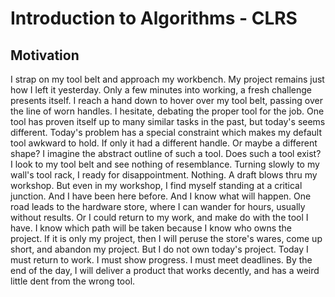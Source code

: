 # Introduction to Algorithms - CLRS

## Motivation
I strap on my tool belt and approach my workbench.
My project remains just how I left it yesterday.
Only a few minutes into working, a fresh challenge presents itself.
I reach a hand down to hover over my tool belt, passing over the line of worn handles.
I hesitate, debating the proper tool for the job.
One tool has proven itself up to many similar tasks in the past, but today's seems different.
Today's problem has a special constraint which makes my default tool awkward to hold.
If only it had a different handle.
Or maybe a different shape?
I imagine the abstract outline of such a tool.
Does such a tool exist?
I look to my tool belt and see nothing of resemblance.
Turning slowly to my wall's tool rack, I ready for disappointment.
Nothing.
A draft blows thru my workshop.
But even in my workshop, I find myself standing at a critical junction.
And I have been here before.
And I know what will happen.
One road leads to the hardware store, where I can wander for hours, usually without results.
Or I could return to my work, and make do with the tool I have.
I know which path will be taken because I know who owns the project.
If it is only my project, then I will peruse the store's wares, come up short, and abandon my project.
But I do not own today's project.
Today I must return to work.
I must show progress.
I must meet deadlines.
By the end of the day, I will deliver a product that works decently, and has a weird little dent from the wrong tool.